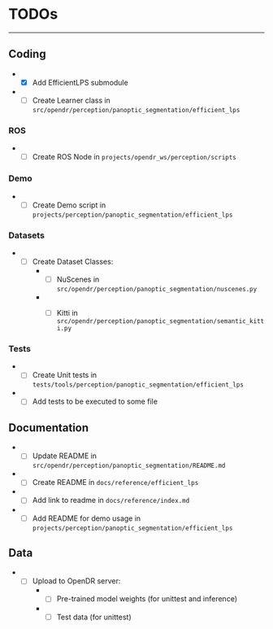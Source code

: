 # TODOs
___
## Coding
- -[X] Add EfficientLPS submodule
- -[ ] Create Learner class in `src/opendr/perception/panoptic_segmentation/efficient_lps`
    
### ROS
- -[ ] Create ROS Node in `projects/opendr_ws/perception/scripts`

### Demo 
- -[ ] Create Demo script in `projects/perception/panoptic_segmentation/efficient_lps`
    
### Datasets
- -[ ] Create Dataset Classes:
    - -[ ] NuScenes in `src/opendr/perception/panoptic_segmentation/nuscenes.py`
    - -[ ] Kitti in `src/opendr/perception/panoptic_segmentation/semantic_kitti.py`

    
### Tests
- -[ ] Create Unit tests in `tests/tools/perception/panoptic_segmentation/efficient_lps`
- -[ ] Add tests to be executed to some file

## Documentation
- -[ ] Update README in `src/opendr/perception/panoptic_segmentation/README.md`
- -[ ] Create README in `docs/reference/efficient_lps`
    
- -[ ] Add link to readme in `docs/reference/index.md`
    
- -[ ] Add README for demo usage in `projects/perception/panoptic_segmentation/efficient_lps`

## Data
- -[ ] Upload to OpenDR server:
    - -[ ] Pre-trained model weights (for unittest and inference)
    - -[ ] Test data (for unittest)